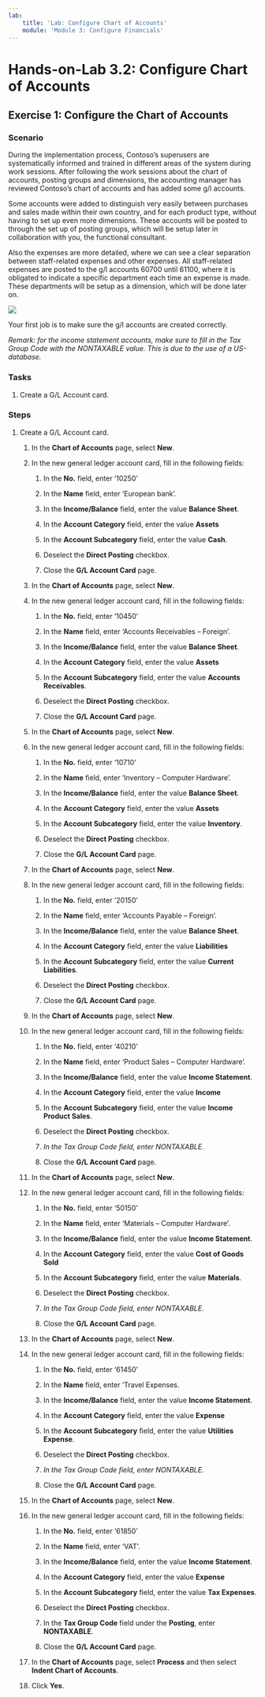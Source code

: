 ```yaml
---
lab:
    title: 'Lab: Configure Chart of Accounts'
    module: 'Module 3: Configure Financials'
---
```


Hands-on-Lab 3.2: Configure Chart of Accounts
=============================================

Exercise 1: Configure the Chart of Accounts
-------------------------------------------

### Scenario

During the implementation process, Contoso’s superusers are systematically
informed and trained in different areas of the system during work sessions.
After following the work sessions about the chart of accounts, posting groups
and dimensions, the accounting manager has reviewed Contoso’s chart of accounts
and has added some g/l accounts.

Some accounts were added to distinguish very easily between purchases and sales
made within their own country, and for each product type, without having to set
up even more dimensions. These accounts will be posted to through the set up of
posting groups, which will be setup later in collaboration with you, the
functional consultant.

Also the expenses are more detailed, where we can see a clear separation between
staff-related expenses and other expenses. All staff-related expenses are posted
to the g/l accounts 60700 until 61100, where it is obligated to indicate a
specific department each time an expense is made. These departments will be
setup as a dimension, which will be done later on.

![](https://github.com/MicrosoftLearning/MB-800-Business-Central-Functional-Consultant/blob/master/Instructions/Labs/media/MB800_2021_Lab%203.2_chart_of_accounts.png)

Your first job is to make sure the g/l accounts are created correctly.

*Remark: for the income statement accounts, make sure to fill in the Tax Group
Code with the NONTAXABLE value. This is due to the use of a US-database.*

### Tasks

1.  Create a G/L Account card.

### Steps

1.  Create a G/L Account card.

    1.  In the **Chart of Accounts** page, select **New**.

    2.  In the new general ledger account card, fill in the following fields:

        1.  In the **No.** field, enter ‘10250’

        2.  In the **Name** field, enter ‘European bank’.

        3.  In the **Income/Balance** field, enter the value **Balance Sheet**.

        4.  In the **Account Category** field, enter the value **Assets**

        5.  In the **Account Subcategory** field, enter the value **Cash**.

        6.  Deselect the **Direct Posting** checkbox.

        7.  Close the **G/L Account Card** page.

    3.  In the **Chart of Accounts** page, select **New**.

    4.  In the new general ledger account card, fill in the following fields:

        1.  In the **No.** field, enter ‘10450’

        2.  In the **Name** field, enter ‘Accounts Receivables – Foreign’.

        3.  In the **Income/Balance** field, enter the value **Balance Sheet**.

        4.  In the **Account Category** field, enter the value **Assets**

        5.  In the **Account Subcategory** field, enter the value **Accounts
            Receivables**.

        6.  Deselect the **Direct Posting** checkbox.

        7.  Close the **G/L Account Card** page.

    6.  In the **Chart of Accounts** page, select **New**.

    7.  In the new general ledger account card, fill in the following fields:

        1.  In the **No.** field, enter ‘10710’

        2.  In the **Name** field, enter ‘Inventory – Computer Hardware’.

        3.  In the **Income/Balance** field, enter the value **Balance Sheet**.

        4.  In the **Account Category** field, enter the value **Assets**

        5.  In the **Account Subcategory** field, enter the value **Inventory**.

        6.  Deselect the **Direct Posting** checkbox.

        7.  Close the **G/L Account Card** page.

    8.  In the **Chart of Accounts** page, select **New**.

    9.  In the new general ledger account card, fill in the following fields:

        1.  In the **No.** field, enter ‘20150’

        2.  In the **Name** field, enter ‘Accounts Payable – Foreign’.

        3.  In the **Income/Balance** field, enter the value **Balance Sheet**.

        4.  In the **Account Category** field, enter the value **Liabilities**

        5.  In the **Account Subcategory** field, enter the value **Current
            Liabilities**.

        6.  Deselect the **Direct Posting** checkbox.

        7.  Close the **G/L Account Card** page.

    11. In the **Chart of Accounts** page, select **New**.

    12. In the new general ledger account card, fill in the following fields:

        1.  In the **No.** field, enter ‘40210’

        2.  In the **Name** field, enter ‘Product Sales – Computer Hardware’.

        3.  In the **Income/Balance** field, enter the value **Income
            Statement**.

        4.  In the **Account Category** field, enter the value **Income**

        5.  In the **Account Subcategory** field, enter the value **Income
            Product Sales**.

        6.  Deselect the **Direct Posting** checkbox.

        7.  *In the Tax Group Code field, enter NONTAXABLE.*

        8.  Close the **G/L Account Card** page.

    13. In the **Chart of Accounts** page, select **New**.

    14. In the new general ledger account card, fill in the following fields:

        1.  In the **No.** field, enter ‘50150’

        2.  In the **Name** field, enter ‘Materials – Computer Hardware’.

        3.  In the **Income/Balance** field, enter the value **Income
            Statement**.

        4.  In the **Account Category** field, enter the value **Cost of Goods
            Sold**

        5.  In the **Account Subcategory** field, enter the value **Materials**.

        6.  Deselect the **Direct Posting** checkbox.

        7.  *In the Tax Group Code field, enter NONTAXABLE.*

        8.  Close the **G/L Account Card** page.

    15. In the **Chart of Accounts** page, select **New**.

    16. In the new general ledger account card, fill in the following fields:

        1.  In the **No.** field, enter ‘61450’

        2.  In the **Name** field, enter ‘Travel Expenses.

        3.  In the **Income/Balance** field, enter the value **Income
            Statement**.

        4.  In the **Account Category** field, enter the value **Expense**

        5.  In the **Account Subcategory** field, enter the value **Utilities
            Expense**.

        6.  Deselect the **Direct Posting** checkbox.

        7.  *In the Tax Group Code field, enter NONTAXABLE.*

        8.  Close the **G/L Account Card** page.

    17. In the **Chart of Accounts** page, select **New**.

    18. In the new general ledger account card, fill in the following fields:

        1.  In the **No.** field, enter ‘61850’

        2.  In the **Name** field, enter ‘VAT’.

        3.  In the **Income/Balance** field, enter the value **Income
            Statement**.

        4.  In the **Account Category** field, enter the value **Expense**

        5.  In the **Account Subcategory** field, enter the value **Tax
            Expenses**.

        6.  Deselect the **Direct Posting** checkbox.

        7.  In the **Tax Group Code** field under the **Posting**, enter **NONTAXABLE**.

        8.  Close the **G/L Account Card** page.

    19. In the **Chart of Accounts** page, select **Process** and then select
        **Indent Chart of Accounts**.

    20. Click **Yes**.
